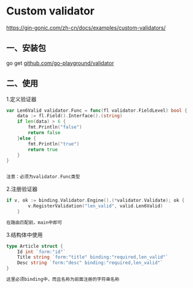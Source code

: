 # Custom validator



https://gin-gonic.com/zh-cn/docs/examples/custom-validators/

## 一、安装包

go get [github.com/go-playground/validator](https://github.com/go-playground/validator)

## 二、使用

1.定义验证器

```go
var Len6Valid validator.Func = func(fl validator.FieldLevel) bool {
    data := fl.Field().Interface().(string)
    if len(data) > 6 {
        fmt.Println("false")
        return false
    }else {
        fmt.Println("true")
        return true
    }
}


注意：必须为validator.Func类型
```

2.注册验证器

```go
if v, ok := binding.Validator.Engine().(*validator.Validate); ok {
        v.RegisterValidation("len_valid", valid.Len6Valid)
    }

在路由匹配前，main中即可
```

3.结构体中使用

```go
type Article struct {
    Id int `form:"id"`
    Title string `form:"title" binding:"required,len_valid"`
    Desc string `form:"desc" binding:"required,len_valid"`
}

这里必须binding中，而且名称为前面注册的字符串名称
```